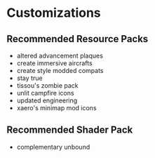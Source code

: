 # Customizations

## Recommended Resource Packs

- altered advancement plaques
- create immersive aircrafts
- create style modded compats
- stay true
- tissou's zombie pack
- unlit campfire icons
- updated engineering
- xaero's minimap mod icons

## Recommended Shader Pack

- complementary unbound